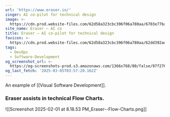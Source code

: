 ```yaml
---
url: 'https://www.eraser.io/'
zinger: AI co-pilot‍ for technical design
image: >-
  https://cdn.prod.website-files.com/62d58a323cbc396f06a780aa/6703e77bae3793673a054a4b_eraser-og-image.avif
site_name: Eraser – AI co
title: Eraser – AI co-pilot for technical design
favicon: >-
  https://cdn.prod.website-files.com/62d58a323cbc396f06a780aa/62dd392ad0fe361616a22ed3_Favicon%2032x32.png
tags:
  - DevOps
  - Software-Development
og_screenshot_url: >-
  https://og-screenshots-prod.s3.amazonaws.com/1366x768/80/false/97f27693524788f7dc3d4ed8aa41b13ad80e0b87d6b273545bc876d0f032546f.jpeg
og_last_fetch: '2025-03-05T03:57:20.162Z'
---
```


An example of [[Visual Software Development]]. 

### Eraser assists in technical Flow Charts.
![[Screenshot 2025-02-01 at 8.18.53 PM_Eraser--Flow-Charts.png]]
